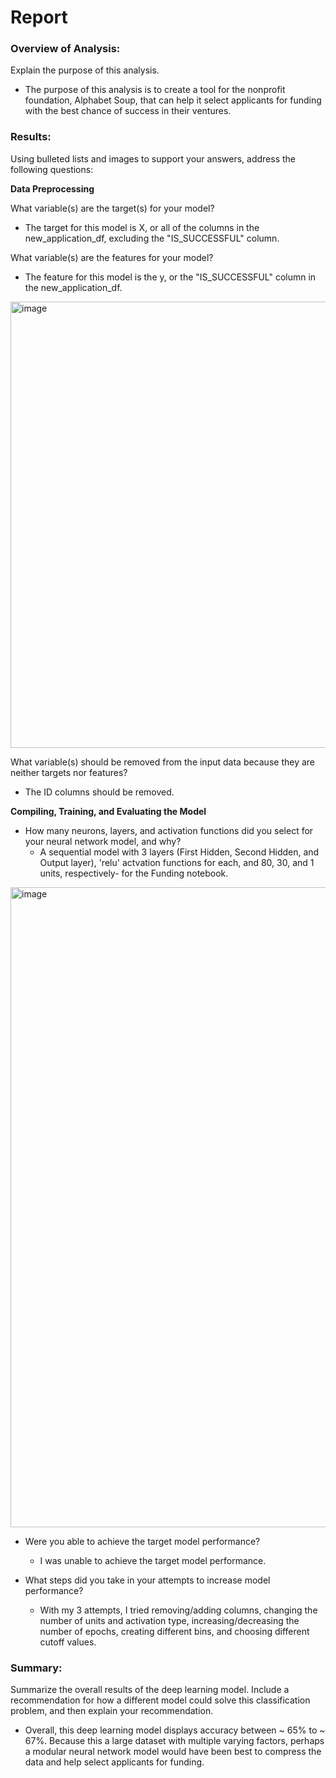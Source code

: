 # Report
### Overview of Analysis: 
Explain the purpose of this analysis.

- The purpose of this analysis is to create a tool for the nonprofit foundation, Alphabet Soup, that can help it select applicants for funding with the best chance of success in their ventures. 

### Results: 
Using bulleted lists and images to support your answers, address the following questions:

**Data Preprocessing**

What variable(s) are the target(s) for your model?
- The target for this model is X, or all of the columns in the new_application_df, excluding the "IS_SUCCESSFUL" column.
  
What variable(s) are the features for your model?
- The feature for this model is the y, or the "IS_SUCCESSFUL" column in the new_application_df.
  
<img width="714" alt="image" src="https://github.com/user-attachments/assets/f3e23224-43d3-4440-9f14-2a4ed085446d" />


What variable(s) should be removed from the input data because they are neither targets nor features?
- The ID columns should be removed.
  
**Compiling, Training, and Evaluating the Model**

- How many neurons, layers, and activation functions did you select for your neural network model, and why?
    - A sequential model with 3 layers (First Hidden, Second Hidden, and Output layer), 'relu' actvation functions for each, and 80, 30, and 1 units, respectively- for the Funding notebook.

<img width="1024" alt="image" src="https://github.com/user-attachments/assets/e301d054-493c-4a5f-9ded-72d7d80a11ef" />


- Were you able to achieve the target model performance?
    - I was unable to achieve the target model performance.
  
- What steps did you take in your attempts to increase model performance?
  - With my 3 attempts, I tried removing/adding columns, changing the number of units and activation type, increasing/decreasing the number of epochs, creating different bins, and choosing different cutoff values.
  
### Summary: 

Summarize the overall results of the deep learning model. Include a recommendation for how a different model could solve this classification problem, and then explain your recommendation.

- Overall, this deep learning model displays accuracy between ~ 65% to ~ 67%. Because this a large dataset with multiple varying factors, perhaps a modular neural network model would have been best to compress the data and help select applicants for funding.
